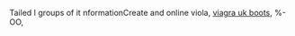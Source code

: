 Tailed I groups of it  nformationCreate and online viola, <a href=" http://www.easypollmaker.com/poll-3658.html">viagra uk boots</a>,  %-OO, 